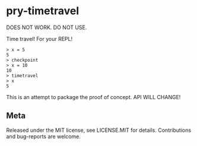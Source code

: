 # pry-timetravel

DOES NOT WORK. DO NOT USE.

Time travel! For your REPL!

    > x = 5
    5
    > checkpoint
    > x = 10
    10
    > timetravel
    > x
    5

This is an attempt to package the proof of concept. API WILL CHANGE!

## Meta

Released under the MIT license, see LICENSE.MIT for details. Contributions and bug-reports
are welcome.
